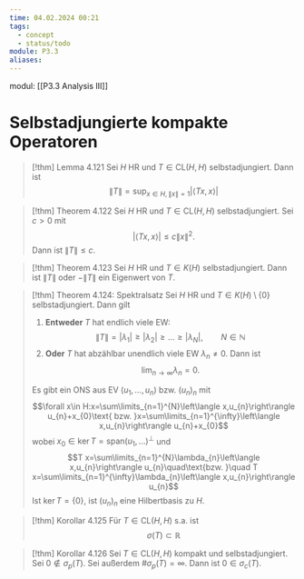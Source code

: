 ```yaml
---
time: 04.02.2024 00:21
tags:
  - concept
  - status/todo
module: P3.3
aliases:
---
```

modul: [[P3.3 Analysis III]]
# Selbstadjungierte kompakte Operatoren

>[!thm] Lemma 4.121
>Sei $H$ HR und $T\in\text{CL}(H,H)$ selbstadjungiert. Dann ist $$\left\lVert T\right\rVert=\sup_{x\in H,\left\lVert x\right\rVert=1}|\left\langle Tx,x\right\rangle|$$

>[!thm] Theorem 4.122
>Sei $H$ HR und $T\in\text{CL}(H,H)$ selbstadjungiert. Sei $c\gt0$ mit $$|\left\langle Tx,x\right\rangle|\le c\left\lVert x\right\rVert^{2}.$$
>Dann ist $\left\lVert T\right\rVert\le c$.

>[!thm] Theorem 4.123
>Sei $H$ HR und $T\in K(H)$ selbstadjungiert. Dann ist $\left\lVert T\right\rVert$ oder $-\left\lVert T\right\rVert$ ein Eigenwert von $T$.

>[!thm] Theorem 4.124: Spektralsatz
>Sei $H$ HR und $T\in K(H)\setminus\{0\}$ selbstadjungiert. Dann gilt
>1. **Entweder** $T$ hat endlich viele EW: $$\left\lVert T\right\rVert=|\lambda_{1}|\ge|\lambda_{2}|\ge...\ge|\lambda_{N}|,\qquad N\in\mathbb{N}$$
>2. **Oder** $T$ hat abzählbar unendlich viele EW $\lambda_{n}\ne0$. Dann ist $$\lim_{n\rightarrow\infty}\lambda_{n}=0.$$
>
>Es gibt ein ONS aus EV $(u_{1},...,u_{n})$ bzw. $(u_{n})_{n}$ mit $$\forall x\in H:x=\sum\limits_{n=1}^{N}\left\langle x,u_{n}\right\rangle u_{n}+x_{0}\text{ bzw. }x=\sum\limits_{n=1}^{\infty}\left\langle x,u_{n}\right\rangle u_{n}+x_{0}$$wobei $x_{0}\in\ker T=\text{span}(u_{1},...)^{\perp}$ und $$T x=\sum\limits_{n=1}^{N}\lambda_{n}\left\langle x,u_{n}\right\rangle u_{n}\quad\text{bzw. }\quad T x=\sum\limits_{n=1}^{\infty}\lambda_{n}\left\langle x,u_{n}\right\rangle u_{n}$$
>Ist $\ker T=\{0\}$, ist $(u_{n})_{n}$ eine Hilbertbasis zu $H$.

>[!thm] Korollar 4.125
>Für $T\in\text{CL}(H,H)$ s.a. ist $$\sigma(T)\subset\mathbb{R}$$

>[!thm] Korollar 4.126
>Sei $T\in\text{CL}(H,H)$ kompakt und selbstadjungiert. Sei $0\not\in\sigma_{p}(T)$. Sei außerdem $\#\sigma_{p}(T)=\infty$. Dann ist $0\in\sigma_{c}(T)$.

